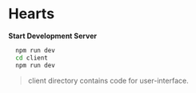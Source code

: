 # Hearts

**Start Development Server**

```bash
  npm run dev
  cd client
  npm run dev
```

> client directory contains code for user-interface.